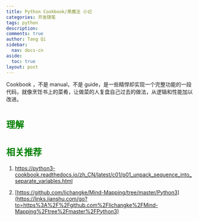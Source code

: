 ```yaml
---
title: Python Cookbook/黑魔法 小记
categories: 开发随笔
tags: python
description: 
comments: true
author: Tang Qi
sidebar:
  nav: docs-cn
aside:
  toc: true
layout: post
---
```


Cookbook ，不是 manual，不是 guide，是一些精悍却实现一个完整功能的一段代码，就像烹饪书上的菜肴，让做菜的人复盘自己过去的做法，从逻辑和性能加以改进。

<!--more-->

# <font face="黑体" color=green size=5>理解</font>




# <font face="黑体" color=green size=5>相关推荐</font>

1. https://python3-cookbook.readthedocs.io/zh_CN/latest/c01/p01_unpack_sequence_into_separate_variables.html

2. [https://github.com/lichangke/Mind-Mapping/tree/master/Python3](https://links.jianshu.com/go?to=https%3A%2F%2Fgithub.com%2Flichangke%2FMind-Mapping%2Ftree%2Fmaster%2FPython3)

   

   